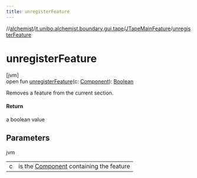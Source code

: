 ```yaml
---
title: unregisterFeature
---
```

//[alchemist](../../../index.html)/[it.unibo.alchemist.boundary.gui.tape](../index.html)/[JTapeMainFeature](index.html)/[unregisterFeature](unregister-feature.html)



# unregisterFeature



[jvm]\
open fun [unregisterFeature](unregister-feature.html)(c: [Component](https://docs.oracle.com/javase/8/docs/api/java/awt/Component.html)): [Boolean](https://kotlinlang.org/api/latest/jvm/stdlib/kotlin/-boolean/index.html)



Removes a feature from the current section.



#### Return



a boolean value



## Parameters


jvm

| | |
|---|---|
| c | is the [Component](https://docs.oracle.com/javase/8/docs/api/java/awt/Component.html) containing the feature |




